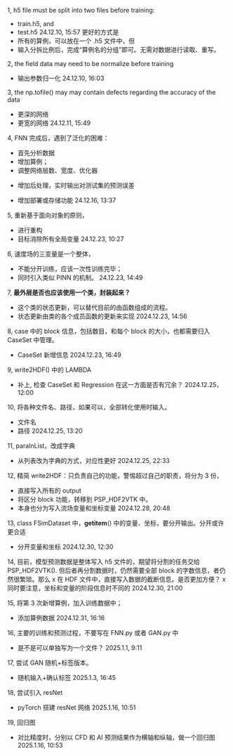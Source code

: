 
1, h5 file must be split into two files before training:
  + train.h5, and
  + test.h5
  24.12.10, 15:57
  更好的方式是
  + 所有的算例，可以放在一个 .h5 文件中，但
  + 输入分拆比例后，完成“算例名的分组”即可。无需对数据进行读取、重写。

2, the field data may need to be normalize before training
  + 输出参数归一化
  24.12.10, 16:03

3, the np.tofile() may may contain defects regarding the accuracy of the data
  + 更深的网络
  + 更宽的网络
  24.12.11, 15:49

4, FNN 完成后，遇到了泛化的困难：
  + 首先分析数据
  + 增加算例；
  + 调整网络层数、宽度、优化器
  - 增加后处理，实时输出对测试集的预测误差
  + 增加部署或存储功能
  24.12.16, 13:37

5, 重新基于面向对象的原则，
  + 进行重构
  + 目标消除所有全局变量
  24.12.23, 10:27

6, 速度场的三变量是一个整体，
  - 不能分开训练，应该一次性训练完毕；
  - 同时引入类似 PINN 的机制。
  24.12.23, 14:49

7, **最外层是否也应该使用一个类，封装起来？**
  + 这个类的状态更新，可以替代目前的由函数组成的流程。
  + 状态更新由类的各个成员函数的更新来实现
  2024.12.23, 14:56

8, case 中的 block 信息，包括数目，和每个 block 的大小，也都需要归入 CaseSet 中管理。
  + CaseSet 新增信息
  2024.12.23, 16:49

9, write2HDF() 中的 LAMBDA
  + 补上, 检查 CaseSet 和 Regression 在这一方面是否有冗余？
  2024.12.25， 12:00

10, 将各种文件名、路径，如果可以，全部转化使用时输入。
  - 文件名
  - 路径
  2024.12.25, 13:20

11, paraInList，改成字典
  - 从列表改为字典的方式，对应性更好
  2024.12.25, 22:33

12, 精简 write2HDF：只负责自己的功能，警惕超过自己的职责，将分为 3 份，
  + 直接写入所有的 output
  + 将区分 block 功能，转移到 PSP_HDF2VTK 中。
  + 本身也分为写入流场变量和坐标变量
  2024.12.28, 20:48

13, class FSimDataset 中，__getitem__() 中的变量、坐标，要分开输出。分开或许更合适
  - 分开变量和坐标
  2024.12.30, 12:30

14, 目前，模型预测数据是整体写入 h5 文件的，期望将分割的任务交给 PSP_HDF2VTK(). 但后者再分割数据时，仍然需要全部 block 的字数信息，者仍然很繁琐。那么
  x 在 HDF 文件中，直接写入数据的截断信息。是否更加方便？
  x 同时要注意，坐标和变量的阶段信息时不同的
  2024.12.30, 21:00

15, 将第 3 次新增算例，加入训练数据中；
  - 添加算例数据
  2024.12.31, 16:16

16, 主要的训练和预测过程，不要写在 FNN.py 或者 GAN.py 中
  - 是不是可以单独写为一个文件？
  2025.1.1, 9:11

17, 尝试 GAN 随机+标签版本。
  + 随机输入+确认标签
  2025.1.3, 16:45

18, 尝试引入 resNet
  - pyTorch 搭建 resNet 网络
  2025.1.16, 10:51

19, 回归图
  - 对比精度时，分别以 CFD 和 AI 预测结果作为横轴和纵轴，做一个回归图
  2025.1.16, 10:53